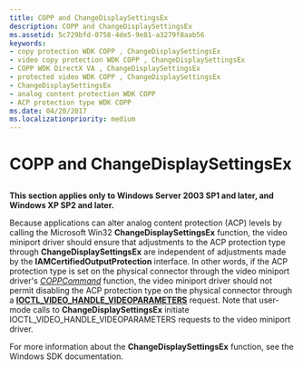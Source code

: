 ```yaml
---
title: COPP and ChangeDisplaySettingsEx
description: COPP and ChangeDisplaySettingsEx
ms.assetid: 5c729bfd-0758-4de5-9e81-a3279f8aab56
keywords:
- copy protection WDK COPP , ChangeDisplaySettingsEx
- video copy protection WDK COPP , ChangeDisplaySettingsEx
- COPP WDK DirectX VA , ChangeDisplaySettingsEx
- protected video WDK COPP , ChangeDisplaySettingsEx
- ChangeDisplaySettingsEx
- analog content protection WDK COPP
- ACP protection type WDK COPP
ms.date: 04/20/2017
ms.localizationpriority: medium
---
```


# COPP and ChangeDisplaySettingsEx


## <span id="ddk_copp_and_changedisplaysettingsex_gg"></span><span id="DDK_COPP_AND_CHANGEDISPLAYSETTINGSEX_GG"></span>


**This section applies only to Windows Server 2003 SP1 and later, and Windows XP SP2 and later.**

Because applications can alter analog content protection (ACP) levels by calling the Microsoft Win32 **ChangeDisplaySettingsEx** function, the video miniport driver should ensure that adjustments to the ACP protection type through **ChangeDisplaySettingsEx** are independent of adjustments made by the **IAMCertifiedOutputProtection** interface. In other words, if the ACP protection type is set on the physical connector through the video miniport driver's [*COPPCommand*](./coppcommand.md) function, the video miniport driver should not permit disabling the ACP protection type on the physical connector through a [**IOCTL\_VIDEO\_HANDLE\_VIDEOPARAMETERS**](/windows-hardware/drivers/ddi/ntddvdeo/ni-ntddvdeo-ioctl_video_handle_videoparameters) request. Note that user-mode calls to **ChangeDisplaySettingsEx** initiate IOCTL\_VIDEO\_HANDLE\_VIDEOPARAMETERS requests to the video miniport driver.

For more information about the **ChangeDisplaySettingsEx** function, see the Windows SDK documentation.

 

